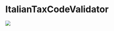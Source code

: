 # ItalianTaxCodeValidator

[![](https://jitpack.io/v/Barbapaue/ItalianTaxCodeValidator.svg)](https://jitpack.io/#Barbapaue/ItalianTaxCodeValidator)
